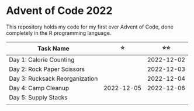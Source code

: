 # Advent of Code 2022

This repository holds my code for my first ever Advent of Code, done completely in the R programming language.

| Task Name                      | ⭐         | ⭐⭐       |
|--------------------------------|------------|------------|
| Day 1: Calorie Counting        |            | 2022-12-02 |
| Day 2: Rock Paper Scissors     |            | 2022-12-03 |
| Day 3: Rucksack Reorganization |            | 2022-12-04 |
| Day 4: Camp Cleanup            | 2022-12-05 | 2022-12-06 |
| Day 5: Supply Stacks           |            |            |
|                                |            |            |

